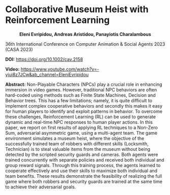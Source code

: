**Collaborative Museum Heist with Reinforcement Learning**
===========================================================
**<p align ="center">Eleni Evripidou, Andreas Aristidou, Panayiotis Charalambous</p>**

36th International Conference on Computer Animation & Social Agents 2023 (CASA 2023)

**DOI:** https://doi.org/10.1002/cav.2158

**Video:** https://www.youtube.com/watch?v=-yjui8z7JCw&ab_channel=EleniEvripidou

**Abstract:**
Non-Playable Characters (NPCs) play a crucial role in enhancing immersion in video games. However, traditional NPC behaviors are often hard-coded using methods such as Finite State Machines, Decision and Behavior trees. This has a few limitations; namely, it is quite difficult to implement complex cooperative behaviors and secondly this makes it easy for human players to identify and exploit patterns in behavior. To overcome these challenges, Reinforcement Learning (RL) can be used to generate dynamic and real-time NPC responses to human player actions. In this paper, we report on first results of applying RL techniques to a Non-Zero Sum, adversarial asymmetric game, using a multi-agent team. The game environment simulates a museum heist, where the objective of the successfully trained team of robbers with different skills (Locksmith, Technician) is to steal valuable items from the museum without being detected by the scripted security guards and cameras. Both agents were trained concurrently with separate policies and received both individual and group reward signals. Through this training process, the agents learned to cooperate effectively and use their skills to maximize both individual and team benefits. These results demonstrate the feasibility of realizing the full game where both robbers and security guards are trained at the same time to achieve their adversarial goals.
